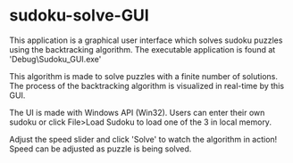 # sudoku-solve-GUI

This application is a graphical user interface which solves sudoku puzzles using the backtracking algorithm. The executable application is found at 'Debug\Sudoku_GUI.exe'

This algorithm is made to solve puzzles with a finite number of solutions. The process of the backtracking algorithm is visualized in real-time by this GUI.

The UI is made with Windows API (Win32). Users can enter their own sudoku or click File>Load Sudoku to load one of the 3 in local memory.

Adjust the speed slider and click 'Solve' to watch the algorithm in action! Speed can be adjusted as puzzle is being solved.

